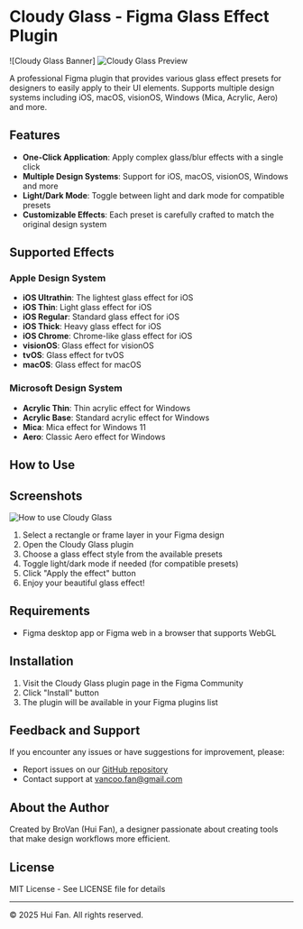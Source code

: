 # Cloudy Glass - Figma Glass Effect Plugin

![Cloudy Glass Banner]
![Cloudy Glass Preview](./screenshots/preview1.png)


A professional Figma plugin that provides various glass effect presets for designers to easily apply to their UI elements. Supports multiple design systems including iOS, macOS, visionOS, Windows (Mica, Acrylic, Aero) and more.

## Features

- **One-Click Application**: Apply complex glass/blur effects with a single click
- **Multiple Design Systems**: Support for iOS, macOS, visionOS, Windows and more
- **Light/Dark Mode**: Toggle between light and dark mode for compatible presets
- **Customizable Effects**: Each preset is carefully crafted to match the original design system

## Supported Effects

### Apple Design System
- **iOS Ultrathin**: The lightest glass effect for iOS
- **iOS Thin**: Light glass effect for iOS
- **iOS Regular**: Standard glass effect for iOS
- **iOS Thick**: Heavy glass effect for iOS
- **iOS Chrome**: Chrome-like glass effect for iOS
- **visionOS**: Glass effect for visionOS
- **tvOS**: Glass effect for tvOS
- **macOS**: Glass effect for macOS

### Microsoft Design System
- **Acrylic Thin**: Thin acrylic effect for Windows
- **Acrylic Base**: Standard acrylic effect for Windows
- **Mica**: Mica effect for Windows 11
- **Aero**: Classic Aero effect for Windows

## How to Use
## Screenshots
![How to use Cloudy Glass](./screenshots/how-to-use.png)

1. Select a rectangle or frame layer in your Figma design
2. Open the Cloudy Glass plugin
3. Choose a glass effect style from the available presets
4. Toggle light/dark mode if needed (for compatible presets)
5. Click "Apply the effect" button
6. Enjoy your beautiful glass effect!

## Requirements

- Figma desktop app or Figma web in a browser that supports WebGL

## Installation

1. Visit the Cloudy Glass plugin page in the Figma Community
2. Click "Install" button
3. The plugin will be available in your Figma plugins list

## Feedback and Support

If you encounter any issues or have suggestions for improvement, please:
- Report issues on our [GitHub repository](https://github.com/BroVan/cloudy-glass/issues)
- Contact support at [vancoo.fan@gmail.com](vancoo.fan@gmail.com)

## About the Author

Created by BroVan (Hui Fan), a designer passionate about creating tools that make design workflows more efficient.

## License

MIT License - See LICENSE file for details

---

© 2025 Hui Fan. All rights reserved. 